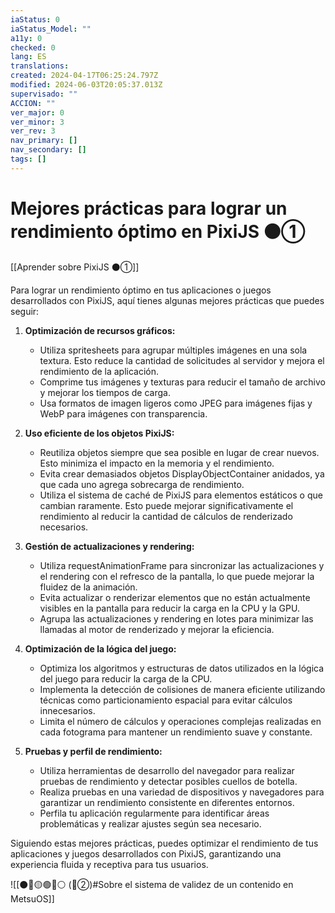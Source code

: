 ```yaml
---
iaStatus: 0
iaStatus_Model: ""
a11y: 0
checked: 0
lang: ES
translations: 
created: 2024-04-17T06:25:24.797Z
modified: 2024-06-03T20:05:37.013Z
supervisado: ""
ACCION: ""
ver_major: 0
ver_minor: 3
ver_rev: 3
nav_primary: []
nav_secondary: []
tags: []
---
```

# Mejores prácticas para lograr un rendimiento óptimo en PixiJS ⚫①

[[Aprender sobre PixiJS ⚫①]]

Para lograr un rendimiento óptimo en tus aplicaciones o juegos desarrollados con PixiJS, aquí tienes algunas mejores prácticas que puedes seguir:

1. **Optimización de recursos gráficos:**
   - Utiliza spritesheets para agrupar múltiples imágenes en una sola textura. Esto reduce la cantidad de solicitudes al servidor y mejora el rendimiento de la aplicación.
   - Comprime tus imágenes y texturas para reducir el tamaño de archivo y mejorar los tiempos de carga.
   - Usa formatos de imagen ligeros como JPEG para imágenes fijas y WebP para imágenes con transparencia.

2. **Uso eficiente de los objetos PixiJS:**
   - Reutiliza objetos siempre que sea posible en lugar de crear nuevos. Esto minimiza el impacto en la memoria y el rendimiento.
   - Evita crear demasiados objetos DisplayObjectContainer anidados, ya que cada uno agrega sobrecarga de rendimiento.
   - Utiliza el sistema de caché de PixiJS para elementos estáticos o que cambian raramente. Esto puede mejorar significativamente el rendimiento al reducir la cantidad de cálculos de renderizado necesarios.

3. **Gestión de actualizaciones y rendering:**
   - Utiliza requestAnimationFrame para sincronizar las actualizaciones y el rendering con el refresco de la pantalla, lo que puede mejorar la fluidez de la animación.
   - Evita actualizar o renderizar elementos que no están actualmente visibles en la pantalla para reducir la carga en la CPU y la GPU.
   - Agrupa las actualizaciones y rendering en lotes para minimizar las llamadas al motor de renderizado y mejorar la eficiencia.

4. **Optimización de la lógica del juego:**
   - Optimiza los algoritmos y estructuras de datos utilizados en la lógica del juego para reducir la carga de la CPU.
   - Implementa la detección de colisiones de manera eficiente utilizando técnicas como particionamiento espacial para evitar cálculos innecesarios.
   - Limita el número de cálculos y operaciones complejas realizadas en cada fotograma para mantener un rendimiento suave y constante.

5. **Pruebas y perfil de rendimiento:**
   - Utiliza herramientas de desarrollo del navegador para realizar pruebas de rendimiento y detectar posibles cuellos de botella.
   - Realiza pruebas en una variedad de dispositivos y navegadores para garantizar un rendimiento consistente en diferentes entornos.
   - Perfila tu aplicación regularmente para identificar áreas problemáticas y realizar ajustes según sea necesario.

Siguiendo estas mejores prácticas, puedes optimizar el rendimiento de tus aplicaciones y juegos desarrollados con PixiJS, garantizando una experiencia fluida y receptiva para tus usuarios.

![[⚫🔴🟡🟢🔵⚪ (🔴②)#Sobre el sistema de validez de un contenido en MetsuOS]]